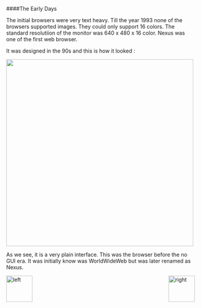 ####The Early Days

The initial browsers were very text heavy. Till the year 1993 none of the browsers supported images. They could only support 16 colors. The standard resolutiion of the monitor was 640 x 480 x 16 color.
Nexus was one of the first web browser. 

It was designed in the 90s and this is how it looked :

<img src="http://digital-archaeology.org/wp-content/uploads/2014/03/NexusDemo_023.png" height = 500></img>


As we see, it is a very plain interface. This was the browser before the no GUI era. It was initially know was WorldWideWeb but was later renamed as Nexus. 


[<img align="left" alt="left" src="https://cloud.githubusercontent.com/assets/14101008/11165526/091b197c-8acf-11e5-8ac1-3a1e5042ed78.png" width="70" height="70"></img>](https://github.com/vaishnaviviswanathan/CSCI_5828_RESPONSIVE-WEB-DESIGN/blob/master/History1.md)
[<img align="right" alt="right" src="https://cloud.githubusercontent.com/assets/14101008/11165527/0a4289a2-8acf-11e5-8378-c5e3a55ab4dc.png" width="70" height="70"></img>](https://github.com/vaishnaviviswanathan/CSCI_5828_RESPONSIVE-WEB-DESIGN/blob/master/History3.md)
